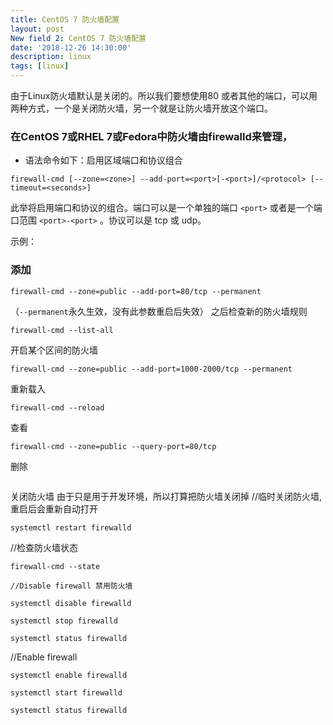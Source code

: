 ```yaml
---
title: CentOS 7 防火墙配置
layout: post
New field 2: CentOS 7 防火墙配置
date: '2018-12-26 14:30:00'
description: linux 
tags: [linux] 
---
```


由于Linux防火墙默认是关闭的。所以我们要想使用80 或者其他的端口，可以用两种方式，一个是关闭防火墙，另一个就是让防火墙开放这个端口。

### 在CentOS 7或RHEL 7或Fedora中防火墙由firewalld来管理，

- 语法命令如下：启用区域端口和协议组合

```shell
firewall-cmd [--zone=<zone>] --add-port=<port>[-<port>]/<protocol> [--timeout=<seconds>]
```

此举将启用端口和协议的组合。端口可以是一个单独的端口 `<port>` 或者是一个端口范围 `<port>-<port>` 。协议可以是 tcp 或 udp。

示例：

### 添加

```shell
firewall-cmd --zone=public --add-port=80/tcp --permanent 
```

（`--permanent`永久生效，没有此参数重启后失效）
之后检查新的防火墙规则
```
firewall-cmd --list-all
```
开启某个区间的防火墙
```
firewall-cmd --zone=public --add-port=1000-2000/tcp --permanent 
```

重新载入

```
firewall-cmd --reload
```

查看

```
firewall-cmd --zone=public --query-port=80/tcp
```

删除

```

```

关闭防火墙
由于只是用于开发环境，所以打算把防火墙关闭掉
//临时关闭防火墙,重启后会重新自动打开
```
systemctl restart firewalld
```
//检查防火墙状态
```
firewall-cmd --state
```
```
//Disable firewall 禁用防火墙
```
```
systemctl disable firewalld
```
```
systemctl stop firewalld
```
```
systemctl status firewalld
```

//Enable firewall
```
systemctl enable firewalld
```
```
systemctl start firewalld
```
```
systemctl status firewalld
```




 



